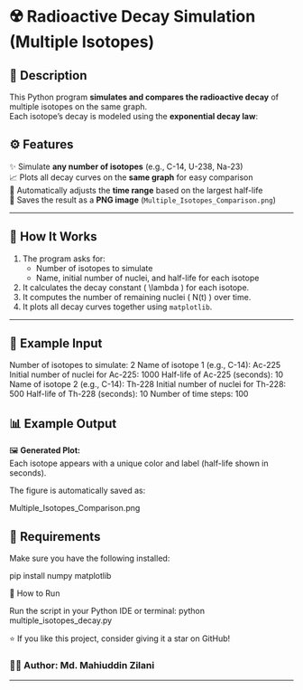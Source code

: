 # ☢️ Radioactive Decay Simulation (Multiple Isotopes)


## 📘 Description

This Python program **simulates and compares the radioactive decay** of multiple isotopes on the same graph.  
Each isotope’s decay is modeled using the **exponential decay law**:


## ⚙️ Features

✨ Simulate **any number of isotopes** (e.g., C-14, U-238, Na-23)  
📈 Plots all decay curves on the **same graph** for easy comparison  
🧮 Automatically adjusts the **time range** based on the largest half-life  
💾 Saves the result as a **PNG image** (`Multiple_Isotopes_Comparison.png`)  


---

## 🧠 How It Works

1. The program asks for:
   - Number of isotopes to simulate  
   - Name, initial number of nuclei, and half-life for each isotope  
2. It calculates the decay constant \( \lambda \) for each isotope.  
3. It computes the number of remaining nuclei \( N(t) \) over time.  
4. It plots all decay curves together using `matplotlib`.

---

## 🧩 Example Input
Number of isotopes to simulate: 2
Name of isotope 1 (e.g., C-14): Ac-225
Initial number of nuclei for Ac-225: 1000
Half-life of Ac-225 (seconds): 10
Name of isotope 2 (e.g., C-14): Th-228
Initial number of nuclei for Th-228: 500
Half-life of Th-228 (seconds): 10
Number of time steps: 100

## 📊 Example Output

🖼️ **Generated Plot:**  
Each isotope appears with a unique color and label (half-life shown in seconds).

The figure is automatically saved as:

Multiple_Isotopes_Comparison.png

## 🧰 Requirements

Make sure you have the following installed:

pip install numpy matplotlib 


🚀 How to Run

Run the script in your Python IDE or terminal:
python multiple_isotopes_decay.py

⭐ If you like this project, consider giving it a star on GitHub!

### 🧑‍🔬 Author: **Md. Mahiuddin Zilani**
---


